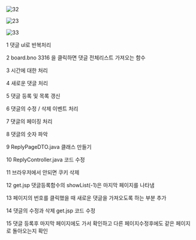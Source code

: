 
![32](https://github.com/dino-21/step6_board_Rest4_js_event_html/assets/80396471/5e1e3aa0-331f-42ab-9541-454122c358a3)

![23](https://github.com/dino-21/step6_board_Rest4_js_event_html/assets/80396471/a545e5a6-115d-4636-b18c-d3bc49dee1a5)

![33](https://github.com/dino-21/step6_board_Rest4_js_event_html/assets/80396471/7d03dcd3-3250-40ce-9d9a-d6c8df980c7c)

1 댓글 ul로 반복처리

2   board.bno 3316 을 클릭하면 댓글 전체리스트 가져오는 함수

3 시간에 대한 처리

4 새로운 댓글 처리

5 댓글 등록 및 목록 갱신

6 댓글의 수정 / 삭제 이벤트 처리

7 댓글의 페이징 처리

8 댓글의 숫자 파악

9 ReplyPageDTO.java 클래스 만들기

10   ReplyController.java  코드 수정

11 브라우저에서  안되면 쿠키 삭제

12 get.jsp  댓글등록함수의 showList(-1)은 마지막 페이지를 나타냄

13 페이지의 번호를 클릭했을 때 새로운 댓글을 가져오도록 하는 부분 추가

14 댓글의 수정과 삭제 get.jsp 코드 수정

15 댓글 등록후 마지막 페이지에도 가서 확인하고 
다른 페이지수정후에도 같은 페이지로 돌아오는지 확인
